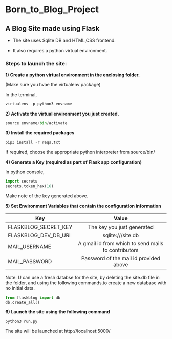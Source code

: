 # Born_to_Blog_Project
<h2>A Blog Site made using Flask</h2>

* The site uses Sqlite DB and HTML,CSS frontend.

* It also requires a python virtual environment.

<h3>Steps to launch the site:</h3>

<b>1) Create a python virtual environment in the enclosing folder.</b>

   (Make sure you hvae the virtualenv package)

   In the terminal,
```python
virtualenv -p python3 envname
```

<b>2) Activate the virtual environment you just created.</b>

```python
source envname/bin/activate
```

<b>3) Install the required packages</b>

```python
pip3 install -r reqs.txt
```

If required, choose the appropriate python interpreter from source/bin/

<b>4) Generate a Key (required as part of Flask app configuration)</b>

In python console,
```python
import secrets
secrets.token_hex(16)
```

Make note of the key generated above.



<b>5) Set Environment Variables that contain the configuration information</b>

| Key                       | Value                                                | 
| --------------------------|:----------------------------------------------------:| 
| FLASKBLOG_SECRET_KEY      | The key you just generated                           | 
| FLASKBLOG_DEV_DB_URI      | sqlite:///site.db                                    | 
| MAIL_USERNAME             | A gmail id from which to send mails to contributors  | 
| MAIL_PASSWORD             | Password of the mail id provided above               | 

Note: U can use a fresh databse for the site, by deleting the site.db file in the folder, and using the following commands,to create a new database with no initial data.

```python
from flaskblog import db
db.create_all()
```

<b>6) Launch the site using the following command</b>

```python
python3 run.py
```

The site will be launched at http://localhost:5000/


